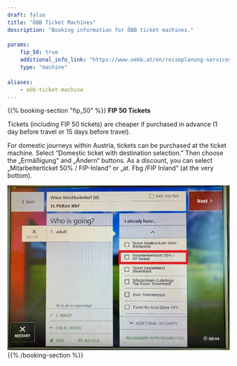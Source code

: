 ```yaml
---
draft: false
title: "ÖBB Ticket Machines"
description: "Booking information for ÖBB ticket machines."

params:
    fip_50: true
    additional_info_link: "https://www.oebb.at/en/reiseplanung-services/am-bahnhof/ticketautomat"
    type: "machine"

aliases:
    - obb-ticket-machine
---
```


{{% booking-section "fip_50" %}}
**FIP 50 Tickets**

Tickets (including FIP 50 tickets) are cheaper if purchased in advance (1 day before travel or 15 days before travel).

For domestic journeys within Austria, tickets can be purchased at the ticket machine. Select “Domestic ticket with destination selection.” Then choose the „Ermäßigung“ and „Ändern“ buttons. As a discount, you can select „Mitarbeiterticket 50% / FIP-Inland“ or „at. Fbg /FIP Inland“ (at the very bottom).

![FIP 50 tickets at the ÖBB ticket machine](oebb_ticket_machine_fip_50.en.webp)
{{% /booking-section %}}
